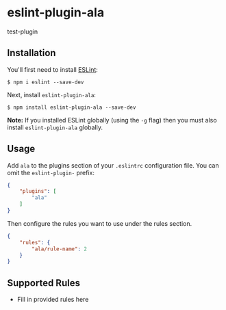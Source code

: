 # eslint-plugin-ala

test-plugin

## Installation

You'll first need to install [ESLint](http://eslint.org):

```
$ npm i eslint --save-dev
```

Next, install `eslint-plugin-ala`:

```
$ npm install eslint-plugin-ala --save-dev
```

**Note:** If you installed ESLint globally (using the `-g` flag) then you must also install `eslint-plugin-ala` globally.

## Usage

Add `ala` to the plugins section of your `.eslintrc` configuration file. You can omit the `eslint-plugin-` prefix:

```json
{
    "plugins": [
        "ala"
    ]
}
```


Then configure the rules you want to use under the rules section.

```json
{
    "rules": {
        "ala/rule-name": 2
    }
}
```

## Supported Rules

* Fill in provided rules here





